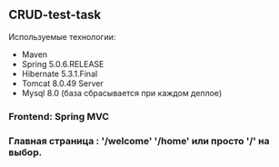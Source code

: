 ## CRUD-test-task

Используемые технологии:

* Maven
* Spring 5.0.6.RELEASE
* Hibernate 5.3.1.Final
* Tomcat 8.0.49 Server
* Mysql 8.0 (база сбрасывается при каждом деплое)

### Frontend: Spring MVC

### Главная страница : '/welcome' '/home' или просто '/' на выбор.

